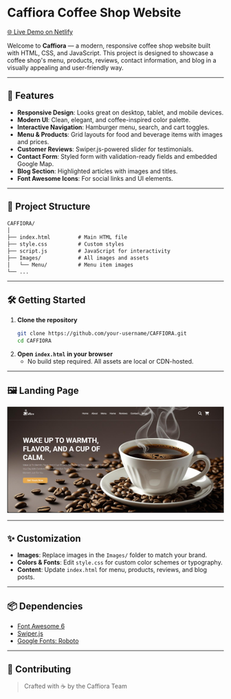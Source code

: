 
# Caffiora Coffee Shop Website

[🌐 Live Demo on Netlify](https://caffiora.netlify.app/)

Welcome to **Caffiora** — a modern, responsive coffee shop website built with HTML, CSS, and JavaScript. This project is designed to showcase a coffee shop's menu, products, reviews, contact information, and blog in a visually appealing and user-friendly way.



---

## 🚀 Features

- **Responsive Design**: Looks great on desktop, tablet, and mobile devices.
- **Modern UI**: Clean, elegant, and coffee-inspired color palette.
- **Interactive Navigation**: Hamburger menu, search, and cart toggles.
- **Menu & Products**: Grid layouts for food and beverage items with images and prices.
- **Customer Reviews**: Swiper.js-powered slider for testimonials.
- **Contact Form**: Styled form with validation-ready fields and embedded Google Map.
- **Blog Section**: Highlighted articles with images and titles.
- **Font Awesome Icons**: For social links and UI elements.

---

## 📂 Project Structure

```
CAFFIORA/
│
├── index.html         # Main HTML file
├── style.css          # Custom styles
├── script.js          # JavaScript for interactivity
├── Images/            # All images and assets
│   └── Menu/          # Menu item images
└── ...
```

---

## 🛠️ Getting Started

1. **Clone the repository**
   ```sh
   git clone https://github.com/your-username/CAFFIORA.git
   cd CAFFIORA
   ```
2. **Open `index.html` in your browser**
   - No build step required. All assets are local or CDN-hosted.

---



## 🖼️ Landing Page

![Landing Page](Images/LandingPage.png)

---

## ✨ Customization
- **Images**: Replace images in the `Images/` folder to match your brand.
- **Colors & Fonts**: Edit `style.css` for custom color schemes or typography.
- **Content**: Update `index.html` for menu, products, reviews, and blog posts.

---

## 📦 Dependencies
- [Font Awesome 6](https://fontawesome.com/)
- [Swiper.js](https://swiperjs.com/)
- [Google Fonts: Roboto](https://fonts.google.com/specimen/Roboto)

---

## 🤝 Contributing

> Crafted with ☕ by the Caffiora Team
